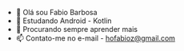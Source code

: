 - 👋 Olá sou Fabio Barbosa
- 👀 Estudando Android - Kotlin
- 🙌 Procurando sempre aprender mais
- 📫 Contato-me no e-mail - hofabioz@gmail.com
